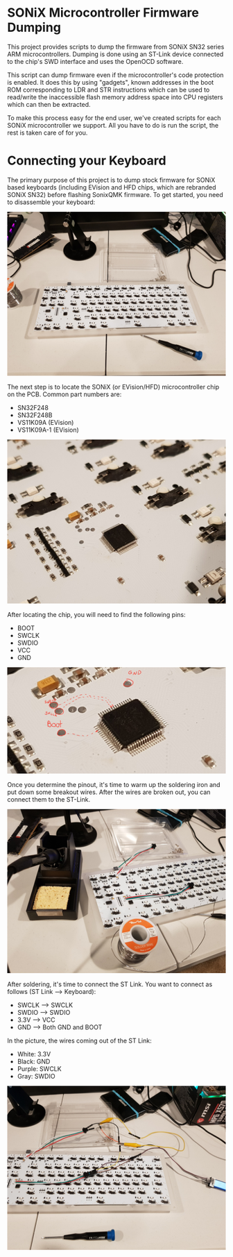 # SONiX Microcontroller Firmware Dumping

This project provides scripts to dump the firmware from SONiX SN32 series ARM microcontrollers.  Dumping is done using an ST-Link device connected to the chip's SWD interface and uses the OpenOCD software.

This script can dump firmware even if the microcontroller's code protection is enabled.  It does this by using "gadgets", known addresses in the boot ROM corresponding to LDR and STR instructions which can be used to read/write the inaccessible flash memory address space into CPU registers which can then be extracted.

To make this process easy for the end user, we've created scripts for each SONiX microcontroller we support.  All you have to do is run the script, the rest is taken care of for you.

# Connecting your Keyboard

The primary purpose of this project is to dump stock firmware for SONiX based keyboards (including EVision and HFD chips, which are rebranded SONiX SN32) before flashing SonixQMK firmware.  To get started, you need to disassemble your keyboard:

![Disassemble Keyboard](Images/Disassemble.jpg)

The next step is to locate the SONiX (or EVision/HFD) microcontroller chip on the PCB.  Common part numbers are:

* SN32F248
* SN32F248B
* VS11K09A (EVision)
* VS11K09A-1 (EVision)

![Locate Microcontroller](Images/LocateChip.jpg)

After locating the chip, you will need to find the following pins:

* BOOT
* SWCLK
* SWDIO
* VCC
* GND

![Determine Pinout](Images/DeterminePinout.jpg)

Once you determine the pinout, it's time to warm up the soldering iron and put down some breakout wires.  After the wires are broken out, you can connect them to the ST-Link.

![Soldering](Images/Soldering.jpg)

After soldering, it's time to connect the ST Link.  You want to connect as follows (ST Link --> Keyboard):

* SWCLK --> SWCLK
* SWDIO --> SWDIO
* 3.3V --> VCC
* GND --> Both GND and BOOT

In the picture, the wires coming out of the ST Link:

* White: 3.3V
* Black: GND
* Purple: SWCLK
* Gray: SWDIO

![Connecting ST Link](Images/ConnectingSTLink.jpg)